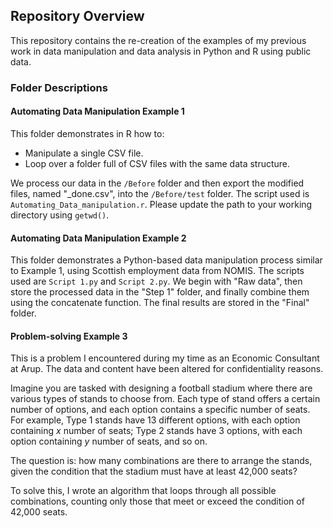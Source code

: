 ## Repository Overview

This repository contains the re-creation of the examples of my previous work in data manipulation and data analysis in Python and R using public data.

### Folder Descriptions

#### Automating Data Manipulation Example 1
This folder demonstrates in R how to:
- Manipulate a single CSV file.
- Loop over a folder full of CSV files with the same data structure.

We process our data in the `/Before` folder and then export the modified files, named "_done.csv", into the `/Before/test` folder. The script used is `Automating_Data_manipulation.r`. Please update the path to your working directory using `getwd()`.

#### Automating Data Manipulation Example 2
This folder demonstrates a Python-based data manipulation process similar to Example 1, using Scottish employment data from NOMIS. The scripts used are `Script 1.py` and `Script 2.py`. We begin with "Raw data", then store the processed data in the "Step 1" folder, and finally combine them using the concatenate function. The final results are stored in the "Final" folder.

#### Problem-solving Example 3
This is a problem I encountered during my time as an Economic Consultant at Arup. The data and content have been altered for confidentiality reasons.

Imagine you are tasked with designing a football stadium where there are various types of stands to choose from. Each type of stand offers a certain number of options, and each option contains a specific number of seats. For example, Type 1 stands have 13 different options, with each option containing _x_ number of seats; Type 2 stands have 3 options, with each option containing _y_ number of seats, and so on.

The question is: how many combinations are there to arrange the stands, given the condition that the stadium must have at least 42,000 seats?

To solve this, I wrote an algorithm that loops through all possible combinations, counting only those that meet or exceed the condition of 42,000 seats.
